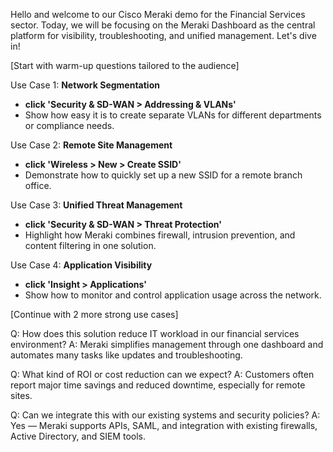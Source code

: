 Hello and welcome to our Cisco Meraki demo for the Financial Services sector. Today, we will be focusing on the Meraki Dashboard as the central platform for visibility, troubleshooting, and unified management. Let's dive in!

[Start with warm-up questions tailored to the audience]

Use Case 1: **Network Segmentation**
- **click 'Security & SD-WAN > Addressing & VLANs'**
- Show how easy it is to create separate VLANs for different departments or compliance needs.

Use Case 2: **Remote Site Management**
- **click 'Wireless > New > Create SSID'**
- Demonstrate how to quickly set up a new SSID for a remote branch office.

Use Case 3: **Unified Threat Management**
- **click 'Security & SD-WAN > Threat Protection'**
- Highlight how Meraki combines firewall, intrusion prevention, and content filtering in one solution.

Use Case 4: **Application Visibility**
- **click 'Insight > Applications'**
- Show how to monitor and control application usage across the network.

[Continue with 2 more strong use cases]

Q: How does this solution reduce IT workload in our financial services environment?
A: Meraki simplifies management through one dashboard and automates many tasks like updates and troubleshooting.

Q: What kind of ROI or cost reduction can we expect?
A: Customers often report major time savings and reduced downtime, especially for remote sites.

Q: Can we integrate this with our existing systems and security policies?
A: Yes — Meraki supports APIs, SAML, and integration with existing firewalls, Active Directory, and SIEM tools.